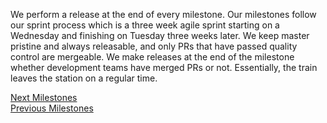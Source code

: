 We perform a release at the end of every milestone. Our milestones follow our sprint process which is a three week agile sprint starting on a Wednesday and finishing on Tuesday three weeks later. We keep master pristine and always releasable, and only PRs that have passed quality control are mergeable. We make releases at the end of the milestone whether development teams have merged PRs or not. Essentially, the train leaves the station on a regular  time.

[Next Milestones](https://github.com/eclipse/che/milestones?state=open)  
[Previous Milestones](https://github.com/eclipse/che/milestones?state=closed)  
